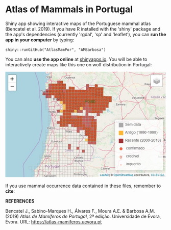 # Atlas of Mammals in Portugal

Shiny app showing interactive maps of the Portuguese mammal atlas (Bencatel et al. 2019). If you have R installed with the 'shiny' package and the app's dependencies (currently 'rgdal', 'sp' and 'leaflet'), you can **run the app in your computer** by typing:

```{r, eval=FALSE}
shiny::runGitHub("AtlasMamPor", "AMBarbosa")
```

You can also **use the app online** at [shinyapps.io](https://ambiogeo.shinyapps.io/atlasmampor/). You will be able to interactively create maps like this one on wolf distribution in Portugal:

![](imagens/example.JPG)

If you use mammal occurrence data contained in these files, remember to **cite**:

**REFERENCES**

Bencatel J., Sabino-Marques H., Álvares F., Moura A.E. & Barbosa A.M. (2019) *Atlas de Mamíferos de Portugal*, 2ª edição. Universidade de Évora, Évora. URL: https://atlas-mamiferos.uevora.pt
